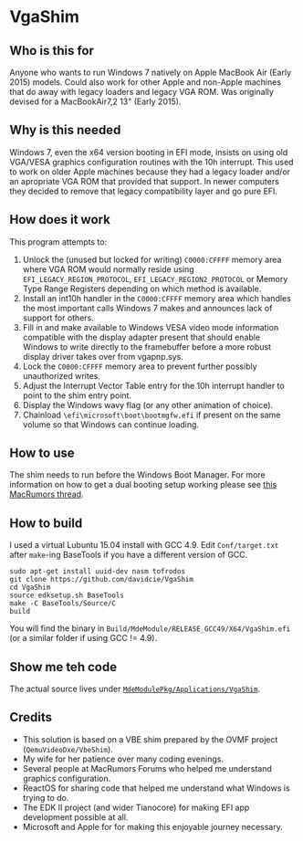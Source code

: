 # VgaShim
## Who is this for
Anyone who wants to run Windows 7 natively on Apple MacBook Air (Early 2015) models. Could also work for other Apple and non-Apple machines that do away with legacy loaders and legacy VGA ROM. Was originally devised for a MacBookAir7,2 13" (Early 2015).

## Why is this needed
Windows 7, even the x64 version booting in EFI mode, insists on using old VGA/VESA graphics configuration routines with the 10h interrupt. This used to work on older Apple machines because they had a legacy loader and/or an apropriate VGA ROM that provided that support. In newer computers they decided to remove that legacy compatibility layer and go pure EFI.

## How does it work
This program attempts to:

1. Unlock the (unused but locked for writing) `C0000:CFFFF` memory area where VGA ROM would normally reside using `EFI_LEGACY_REGION_PROTOCOL`, `EFI_LEGACY_REGION2_PROTOCOL` or Memory Type Range Registers depending on which method is available.
2. Install an int10h handler in the `C0000:CFFFF` memory area which handles the most important calls Windows 7 makes and announces lack of support for others. 
3. Fill in and make available to Windows VESA video mode information compatible with the display adapter present that should enable Windows to write directly to the framebuffer before a more robust display driver takes over from vgapnp.sys.
4. Lock the `C0000:CFFFF` memory area to prevent further possibly unauthorized writes.
4. Adjust the Interrupt Vector Table entry for the 10h interrupt handler to point to the shim entry point.
5. Display the Windows wavy flag (or any other animation of choice).
6. Chainload `\efi\microsoft\boot\bootmgfw.efi` if present on the same volume so that Windows can continue loading.

## How to use
The shim needs to run before the Windows Boot Manager. For more information on how to get a dual booting setup working please see [this MacRumors thread](http://forums.macrumors.com/threads/guide-install-windows-7-on-air-2015.1961618/).

## How to build
I used a virtual Lubuntu 15.04 install with GCC 4.9. Edit `Conf/target.txt` after `make`-ing BaseTools if you have a different version of GCC.

    sudo apt-get install uuid-dev nasm tofrodos
    git clone https://github.com/davidcie/VgaShim
    cd VgaShim
    source edksetup.sh BaseTools
    make -C BaseTools/Source/C
    build
You will find the binary in `Build/MdeModule/RELEASE_GCC49/X64/VgaShim.efi` (or a similar folder if using GCC != 4.9).

## Show me teh code
The actual source lives under [`MdeModulePkg/Applications/VgaShim`](https://github.com/davidcie/VgaShim/tree/master/MdeModulePkg/Application/VgaShim).

## Credits
* This solution is based on a VBE shim prepared by the OVMF project (`QemuVideoDxe/VbeShim`).
* My wife for her patience over many coding evenings.
* Several people at MacRumors Forums who helped me understand graphics configuration.
* ReactOS for sharing code that helped me understand what Windows is trying to do.
* The EDK II project (and wider Tianocore) for making EFI app development possible at all.
* Microsoft and Apple for for making this enjoyable journey necessary.

